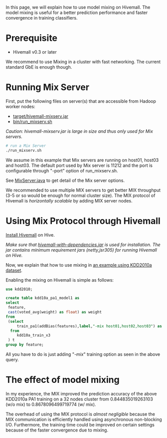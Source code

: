 <!-- 
  Hivemall: Hive scalable Machine Learning Library
  
  Licensed under the Apache License, Version 2.0 (the "License");
  you may not use this file except in compliance with the License.
  You may obtain a copy of the License at
  
          http://www.apache.org/licenses/LICENSE-2.0
          
  Unless required by applicable law or agreed to in writing, software
  distributed under the License is distributed on an "AS IS" BASIS,
  WITHOUT WARRANTIES OR CONDITIONS OF ANY KIND, either express or implied.
  See the License for the specific language governing permissions and
  limitations under the License.
-->

In this page, we will explain how to use model mixing on Hivemall. The model mixing is useful for a better prediction performance and faster convergence in training classifiers. 

<!--
You can find a brief explanation of the internal design of MIX protocol in [this slide](http://www.slideshare.net/myui/hivemall-mix-internal).
-->

Prerequisite
============

* Hivemall v0.3 or later

We recommend to use Mixing in a cluster with fast networking. The current standard GbE is enough though.

Running Mix Server
===================

First, put the following files on server(s) that are accessible from Hadoop worker nodes:
* [target/hivemall-mixserv.jar](https://github.com/myui/hivemall/releases)
* [bin/run_mixserv.sh](https://github.com/myui/hivemall/raw/master/bin/run_mixserv.sh)

_Caution: hivemall-mixserv.jar is large in size and thus only used for Mix servers._

```sh
# run a Mix Server
./run_mixserv.sh
```

We assume in this example that Mix servers are running on host01, host03 and host03.
The default port used by Mix server is 11212 and the port is configurable through "-port" option of run_mixserv.sh. 

See [MixServer.java](https://github.com/myui/hivemall/blob/master/mixserv/src/main/java/hivemall/mix/server/MixServer.java#L90) to get detail of the Mix server options.

We recommended to use multiple MIX servers to get better MIX throughput (3-5 or so would be enough for normal cluster size). The MIX protocol of Hivemall is *horizontally scalable* by adding MIX server nodes.

Using Mix Protocol through Hivemall
===================================

[Install Hivemall](https://github.com/myui/hivemall/wiki/Installation) on Hive.

_Make sure that [hivemall-with-dependencies.jar](https://github.com/myui/hivemall/raw/master/target/hivemall-with-dependencies.jar) is used for installation. The jar contains minimum requirement jars (netty,jsr305) for running Hivemall on Hive._

Now, we explain that how to use mixing in [an example using KDD2010a dataset](https://github.com/myui/hivemall/wiki/KDD2010a-classification).

Enabling the mixing on Hivemall is simple as follows:
```sql
use kdd2010;

create table kdd10a_pa1_model1 as
select 
 feature,
 cast(voted_avg(weight) as float) as weight
from 
 (select 
     train_pa1(addBias(features),label,"-mix host01,host02,host03") as (feature,weight)
  from 
     kdd10a_train_x3
 ) t 
group by feature;
```

All you have to do is just adding "*-mix*" training option as seen in the above query.

The effect of model mixing
===========================

In my experience, the MIX improved the prediction accuracy of the above KDD2010a PA1 training on a 32 nodes cluster from 0.844835019263103 (w/o mix) to 0.8678096499719774 (w/ mix).

The overhead of using the MIX protocol is *almost negligible* because the MIX communication is efficiently handled using asynchronous non-blocking I/O. Furthermore, the training time could be improved on certain settings because of the faster convergence due to mixing. 